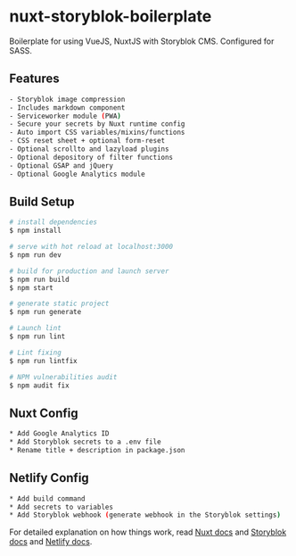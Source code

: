 # nuxt-storyblok-boilerplate

Boilerplate for using VueJS, NuxtJS with Storyblok CMS. Configured for SASS.

## Features

```bash
- Storyblok image compression
- Includes markdown component
- Serviceworker module (PWA)
- Secure your secrets by Nuxt runtime config
- Auto import CSS variables/mixins/functions
- CSS reset sheet + optional form-reset
- Optional scrollto and lazyload plugins
- Optional depository of filter functions
- Optional GSAP and jQuery
- Optional Google Analytics module
```

## Build Setup

```bash
# install dependencies
$ npm install

# serve with hot reload at localhost:3000
$ npm run dev

# build for production and launch server
$ npm run build
$ npm start

# generate static project
$ npm run generate

# Launch lint
$ npm run lint

# Lint fixing
$ npm run lintfix

# NPM vulnerabilities audit
$ npm audit fix
```

## Nuxt Config

```bash
* Add Google Analytics ID
* Add Storyblok secrets to a .env file
* Rename title + description in package.json
```

## Netlify Config

```bash
* Add build command
* Add secrets to variables
* Add Storyblok webhook (generate webhook in the Storyblok settings)
```

For detailed explanation on how things work, read [Nuxt docs](https://nuxtjs.org) and [Storyblok docs](https://www.storyblok.com/docs) and [Netlify docs](https://docs.netlify.com/).
